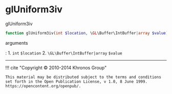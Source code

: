 # glUniform3iv
glUniform3iv

```php
function glUniform3iv(int $location, \GL\Buffer\IntBuffer|array $value) : void
```



arguments

:    1. `int` `$location` 
    2. `\GL\Buffer\IntBuffer|array` `$value` 



---
     

!!! cite "Copyright © 2010-2014 Khronos Group"

    This material may be distributed subject to the terms and conditions set forth in the Open Publication License, v 1.0, 8 June 1999. https://opencontent.org/openpub/.
